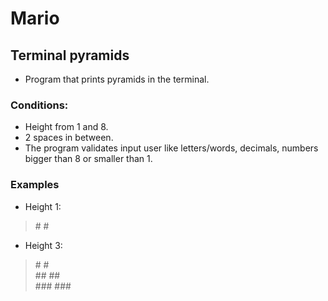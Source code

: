 # Mario  
## Terminal pyramids  

* Program that prints pyramids in the terminal.  

### Conditions:  
* Height from 1 and 8.  
* 2 spaces in between.  
* The program validates input user like letters/words, decimals, numbers  
bigger than 8 or smaller than 1.  

### Examples  

* Height 1:     
> \#  \#

* Height 3:  
>    \#  \#  
>  \#\#  \#\#  
>\#\#\#  \#\#\#  

